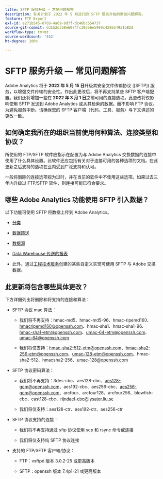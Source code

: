```yaml
---
title: SFTP 服务升级 — 常见问题解答
description: 有关计划于 2022 年 5 月进行的 SFTP 服务升级的常见问题解答。
feature: FTP Export
exl-id: e271b545-0769-4a69-9d7f-dc46bc654737
source-git-commit: dd1b2d358e6074fc393e6e5999c4286549a1b82d
workflow-type: tm+mt
source-wordcount: '452'
ht-degree: 100%

---
```


# SFTP 服务升级 — 常见问题解答

Adobe Analytics 将于 **2022 年 5 月 15 日**&#x200B;升级其安全文件传输协议 ([SFTP]) 服务，以增强文件传输的安全性。作出此更改后，将不再支持某些 SFTP 客户端配置。我们还将增加一些在 **2022 年 3 月 1 日**&#x200B;之前可用的连接选项。此更改将仅影响使用 SFTP 发送到 Adobe Analytics 或从其检索的数据。而不影响 FTP 协议。为避免服务中断，请确保您的 SFTP 客户端（代码、工具、服务）与下文详述的更改一致。

## 如何确定我所在的组织当前使用何种算法、连接类型和协议？

所使用的 FTP/SFTP 软件应指示在配置为与 Adobe Analytics 交换数据的连接中使用了什么具体设置。此软件还应包括有关对于连接可用的各种选项的文档。在此更新之后支持的选项在业内受到广泛支持和认可。

一般将删除的连接选项视为过时，并在当前的软件中不使用这些选项。如果过去三年内升级过 FTP/SFTP 软件，则连接可能已符合要求。

## 哪些 Adobe Analytics 功能使用 SFTP 引入数据？

以下功能可使用 SFTP 将数据上传到 Adobe Analytics。

* [分类](https://experienceleague.adobe.com/docs/analytics/export/ftp-and-sftp/set-up-ftp-accounts/ftp-saint.html)

* [数据馈送](https://experienceleague.adobe.com/docs/analytics/export/ftp-and-sftp/set-up-ftp-accounts/ftp-datafeeds.html)

* [数据源](https://experienceleague.adobe.com/docs/analytics/export/ftp-and-sftp/set-up-ftp-accounts/ftp-datasources.html)

* [Data Warehouse 传送的报表](https://experienceleague.adobe.com/docs/analytics/export/ftp-and-sftp/set-up-ftp-accounts/ftp-dw-reports.html)

* 此外，通过[工程技术服务](https://experienceleague.adobe.com/docs/analytics/export/ftp-and-sftp/set-up-ftp-accounts/ftp-eng-services.html)创建的某些自定义实现可使用 SFTP 与 Adobe 交换数据。

## 此更新将包含哪些具体更改？

下方详细列出将删除和将支持的连接和算法：

* SFTP 协议 mac 算法：

   * 我们将不再支持：hmac-md5、hmac-md5-96、hmac-ripemd160、hmacripemd160@openssh.com、hmac-sha1、hmac-sha1-96、hmac-sha1-etm@openssh.com、umac-64-etm@openssh.com、umac-64@openssh.com

   * 我们将仅支持：hmac-sha2-512-etm@openssh.com、hmac-sha2-256-etm@openssh.com、umac-128-etm@openssh.com、hmac-sha2-512、hmacsha2-256、umac-128@openssh.com

* SFTP 协议密码算法：

   * 我们将不再支持：3des-cbc、aes128-cbc、aes128-gcm@openssh.com、aes192-cbc、aes256-cbc、aes256-gcm@openssh.com、arcfour、arcfour128、arcfour256、blowfish-cbc、cast128-cbc、rijndael-cbc@lysator.liu.se

   * 我们将仅支持：aes128-ctr、aes192-ctr、aes256-ctr

* SFTP 协议支持的连接：

   * 我们将不再支持通过 sftp 协议使用 scp 和 rsync 命令或连接

   * 我们将仅支持纯 SFTP 协议连接

* 支持的 FTP/SFTP 客户端/协议：

   * FTP：vsftpd 版本 3.0.2-25 或更高版本

   * SFTP：openssh 版本 7.4p1-21 或更高版本
